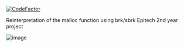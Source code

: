 [![CodeFactor](https://www.codefactor.io/repository/github/neyross/malloc/badge)](https://www.codefactor.io/repository/github/neyross/malloc)

Reinterpretation of the malloc function using brk/sbrk
Epitech 2nd year project

![image](https://user-images.githubusercontent.com/74605059/163186682-878f77cd-9bc7-4092-97d4-16ac7d66cf0e.png)
